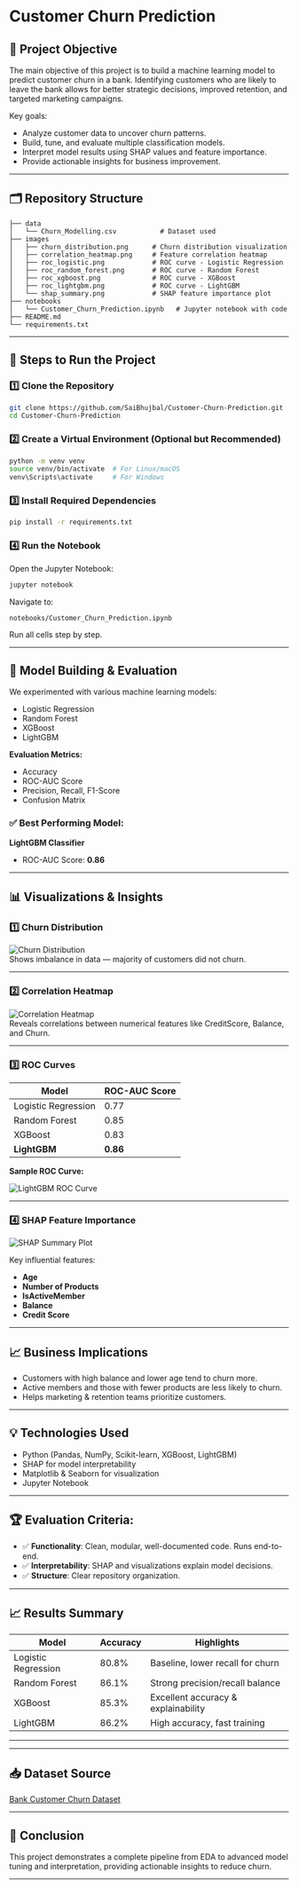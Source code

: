 # Customer Churn Prediction

## 📌 Project Objective
The main objective of this project is to build a machine learning model to predict customer churn in a bank. Identifying customers who are likely to leave the bank allows for better strategic decisions, improved retention, and targeted marketing campaigns.

Key goals:
- Analyze customer data to uncover churn patterns.
- Build, tune, and evaluate multiple classification models.
- Interpret model results using SHAP values and feature importance.
- Provide actionable insights for business improvement.

---

## 🗂️ Repository Structure

```
├── data
│   └── Churn_Modelling.csv           # Dataset used
├── images
│   ├── churn_distribution.png      # Churn distribution visualization
│   ├── correlation_heatmap.png     # Feature correlation heatmap
│   ├── roc_logistic.png            # ROC curve - Logistic Regression
│   ├── roc_random_forest.png       # ROC curve - Random Forest
│   ├── roc_xgboost.png             # ROC curve - XGBoost
│   ├── roc_lightgbm.png            # ROC curve - LightGBM
│   └── shap_summary.png            # SHAP feature importance plot
├── notebooks
│   └── Customer_Churn_Prediction.ipynb   # Jupyter notebook with code
├── README.md
└── requirements.txt
```

---

## 🚀 Steps to Run the Project

### 1️⃣ Clone the Repository

```bash
git clone https://github.com/SaiBhujbal/Customer-Churn-Prediction.git
cd Customer-Churn-Prediction
```

### 2️⃣ Create a Virtual Environment (Optional but Recommended)

```bash
python -m venv venv
source venv/bin/activate  # For Linux/macOS
venv\Scripts\activate     # For Windows
```

### 3️⃣ Install Required Dependencies

```bash
pip install -r requirements.txt
```

### 4️⃣ Run the Notebook

Open the Jupyter Notebook:

```bash
jupyter notebook
```

Navigate to:

`notebooks/Customer_Churn_Prediction.ipynb`

Run all cells step by step.

---

## 📝 Model Building & Evaluation

We experimented with various machine learning models:
- Logistic Regression
- Random Forest
- XGBoost
- LightGBM

**Evaluation Metrics:**
- Accuracy
- ROC-AUC Score
- Precision, Recall, F1-Score
- Confusion Matrix

### ✅ Best Performing Model:
**LightGBM Classifier**  
- ROC-AUC Score: **0.86**

---

## 📊 Visualizations & Insights

### 1️⃣ Churn Distribution

![Churn Distribution](images/churn_distribution.png)  
Shows imbalance in data — majority of customers did not churn.

---

### 2️⃣ Correlation Heatmap

![Correlation Heatmap](images/correlation_heatmap.png)  
Reveals correlations between numerical features like CreditScore, Balance, and Churn.

---

### 3️⃣ ROC Curves

| Model                | ROC-AUC Score |
|---------------------|--------------|
| Logistic Regression | 0.77         |
| Random Forest       | 0.85         |
| XGBoost             | 0.83         |
| **LightGBM**        | **0.86**     |

**Sample ROC Curve:**

![LightGBM ROC Curve](images/roc_lightgbm.png)

---

### 4️⃣ SHAP Feature Importance

![SHAP Summary Plot](images/shap_summary.png)

Key influential features:
- **Age**
- **Number of Products**
- **IsActiveMember**
- **Balance**
- **Credit Score**

---

## 📈 Business Implications
- Customers with high balance and lower age tend to churn more.
- Active members and those with fewer products are less likely to churn.
- Helps marketing & retention teams prioritize customers.

---

## 💡 Technologies Used
- Python (Pandas, NumPy, Scikit-learn, XGBoost, LightGBM)
- SHAP for model interpretability
- Matplotlib & Seaborn for visualization
- Jupyter Notebook

---

## 🏆 Evaluation Criteria:
- ✅ **Functionality**: Clean, modular, well-documented code. Runs end-to-end.
- ✅ **Interpretability**: SHAP and visualizations explain model decisions.
- ✅ **Structure**: Clear repository organization.

---

## 📈 Results Summary

| Model               | Accuracy | Highlights                          |
|--------------------|---------|------------------------------------|
| Logistic Regression | 80.8%   | Baseline, lower recall for churn   |
| Random Forest       | 86.1%   | Strong precision/recall balance    |
| XGBoost             | 85.3%   | Excellent accuracy & explainability|
| LightGBM            | 86.2%   | High accuracy, fast training       |

---


---

## 📥 Dataset Source
[Bank Customer Churn Dataset](https://www.kaggle.com/datasets/adammaus/predicting-churn-for-bank-customers)

---

## 📌 Conclusion
This project demonstrates a complete pipeline from EDA to advanced model tuning and interpretation, providing actionable insights to reduce churn.

---
